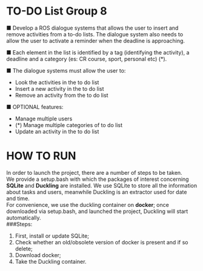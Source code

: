 # TO-DO List Group 8

■ Develop a ROS dialogue systems that allows the user to insert and remove activities from a to-do lists. The dialogue system also needs to allow the user to activate a reminder when the deadline is approaching.

■ Each element in the list is identified by a tag (identifying the activity), a deadline and a category (es: CR course, sport, personal etc) (\*).

■ The dialogue systems must allow the user to:

- Look the activities in the to do list
- Insert a new activity in the to do list
- Remove an activity from the to do list

■ OPTIONAL features:

- Manage multiple users
- (\*) Manage multiple categories of to do list
- Update an activity in the to do list

# HOW TO RUN
In order to launch the project, there are a number of steps to be taken.<br />
We provide a setup.bash with which the packages of interest concerning **SQLite** and **Duckling** are installed.
We use SQLite to store all the information about tasks and users, meanwhile Duckling is an extractor used for date and time.<br />
For convenience, we use the duckling container on **docker**; once downloaded via setup.bash, and launched the project, Duckling will start automatically.
<br />###Steps:
1. First, install or update SQLite;
2. Check whether an old/obsolete version of docker is present and if so delete;
3. Download docker;
4. Take the Duckling container.
